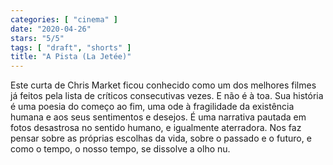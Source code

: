 ```yaml
---
categories: [ "cinema" ]
date: "2020-04-26"
stars: "5/5"
tags: [ "draft", "shorts" ]
title: "A Pista (La Jetée)"
---
```

Este curta de Chris Market ficou conhecido como um dos melhores
filmes já feitos pela lista de críticos consecutivas vezes. E não
é à toa. Sua história é uma poesia do começo ao fim, uma ode à
fragilidade da existência humana e aos seus sentimentos e desejos. É
uma narrativa pautada em fotos desastrosa no sentido humano, e igualmente
aterradora. Nos faz pensar sobre as próprias escolhas da vida, sobre o
passado e o futuro, e como o tempo, o nosso tempo, se dissolve a olho nu.
